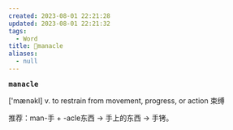 ```yaml
---
created: 2023-08-01 22:21:28
updated: 2023-08-01 22:21:32
tags:
  - Word
title: 📖manacle
aliases:
  - null
---
```


<pre><strong>manacle</strong></pre>
['mænəkl]
v. to restrain from movement, progress, or action 束缚

推荐：man-手 + -acle东西 → 手上的东西 → 手铐。
